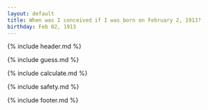 ```yaml
---
layout: default
title: When was I conceived if I was born on February 2, 1913?
birthday: Feb 02, 1913
---
```


{% include header.md %}

{% include guess.md %}

{% include calculate.md %}

{% include safety.md %}

{% include footer.md %}



